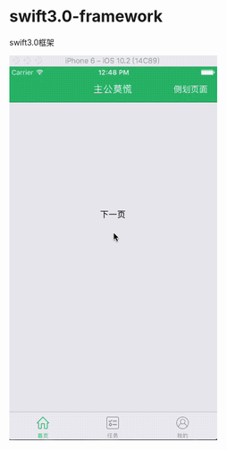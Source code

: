 
# swift3.0-framework

swift3.0框架

![image](https://github.com/wzf1053132166/swift3.0-framework/blob/master/gif/wzf.gif)
